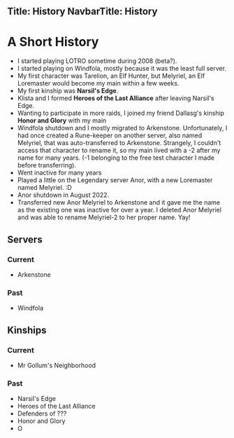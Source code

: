 Title: History
NavbarTitle: History
---

# A Short History

- I started playing LOTRO sometime during 2008 (beta?).
- I started playing on Windfola, mostly because it was the least full server.
- My first character was Tarelion, an Elf Hunter, but Melyriel, an Elf Loremaster would become my main within a few weeks.
- My first kinship was **Narsil's Edge**.
- Klista and I formed **Heroes of the Last Alliance** after leaving Narsil's Edge.
- Wanting to participate in more raids, I joined my friend Dallasg's kinship **Honor and Glory** with my main
- Windfola shutdown and I mostly migrated to Arkenstone. Unfortunately, I had once created a Rune-keeper on another server, also named Melyriel, that was auto-transferred to Arkenstone. Strangely, I couldn't access that character to rename it, so my main lived with a -2 after my name for many years. (-1 belonging to the free test character I made before transferring).
- Went inactive for many years
- Played a little on the Legendary server Anor, with a new Loremaster named Melyriel. :D
- Anor shutdown in August 2022.
- Transferred new Anor Melyriel to Arkenstone and it gave me the name as the existing one was inactive for over a year. I deleted Anor Melyriel and was able to rename Melyriel-2 to her proper name. Yay!

## Servers

### Current

- Arkenstone

### Past

- Windfola


## Kinships

### Current

- Mr Gollum's Neighborhood

### Past

- Narsil's Edge
- Heroes of the Last Alliance
- Defenders of ???
- Honor and Glory
- O
